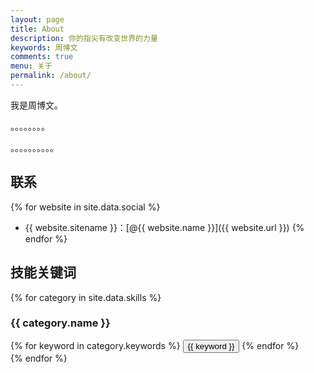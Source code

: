 ```yaml
---
layout: page
title: About
description: 你的指尖有改变世界的力量
keywords: 周博文
comments: true
menu: 关于
permalink: /about/
---
```


我是周博文。

。。。。。。。。

。。。。。。。。。。

## 联系

{% for website in site.data.social %}
* {{ website.sitename }}：[@{{ website.name }}]({{ website.url }})
{% endfor %}

## 技能关键词

{% for category in site.data.skills %}
### {{ category.name }}
<div class="btn-inline">
{% for keyword in category.keywords %}
<button class="btn btn-outline" type="button">{{ keyword }}</button>
{% endfor %}
</div>
{% endfor %}
